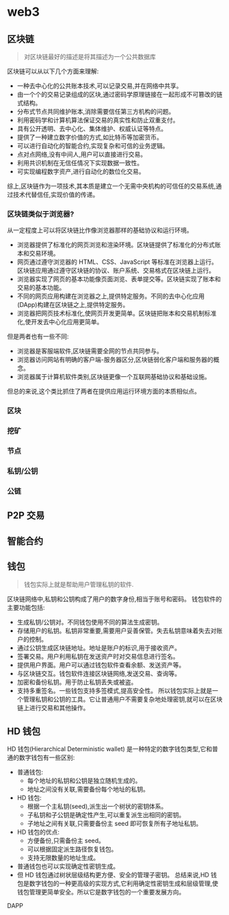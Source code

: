 # web3

## 区块链

> 对区块链最好的描述是将其描述为一个公共数据库

区块链可以从以下几个方面来理解:

- 一种去中心化的公共账本技术,可以记录交易,并在网络中共享。
- 由一个个的交易记录组成的区块,通过密码学原理链接在一起形成不可篡改的链式结构。
- 分布式节点共同维护账本,消除需要信任第三方机构的问题。
- 利用密码学和计算机算法保证交易的真实性和防止双重支付。
- 具有公开透明、去中心化、集体维护、权威认证等特点。
- 提供了一种建立数字价值的方式,如比特币等加密货币。
- 可以进行自动化的智能合约,实现复杂和可信的业务逻辑。
- 点对点网络,没有中间人,用户可以直接进行交易。
- 利用共识机制在无信任情况下实现数据一致性。
- 可实现编程数字资产,进行自动化的数位化交易。

综上,区块链作为一项技术,其本质是建立一个无需中央机构的可信任的交易系统,通过技术代替信任,实现价值的传递。

### 区块链类似于浏览器?

从一定程度上可以将区块链比作像浏览器那样的基础协议和运行环境。

- 浏览器提供了标准化的网页浏览和渲染环境。区块链提供了标准化的分布式账本和交易环境。
- 网页通过遵守浏览器的 HTML、CSS、JavaScript 等标准在浏览器上运行。区块链应用通过遵守区块链的协议、账户系统、交易格式在区块链上运行。
- 浏览器实现了网页的基本功能像页面浏览、表单提交等。区块链实现了账本和交易的基本功能。
- 不同的网页应用构建在浏览器之上,提供特定服务。不同的去中心化应用(DApp)构建在区块链之上,提供特定服务。
- 浏览器把网页技术标准化,使网页开发更简单。区块链把账本和交易机制标准化,使开发去中心化应用更简单。

但是两者也有一些不同:

- 浏览器是客服端软件,区块链需要全网的节点共同参与。
- 浏览器访问网站有明确的客户端-服务器区分,区块链弱化客户端和服务器的概念。
- 浏览器属于计算机软件类别,区块链更像一个互联网基础协议和基础设施。

但总的来说,这个类比抓住了两者在提供应用运行环境方面的本质相似点。

### 区块

### 挖矿

### 节点

### 私钥/公钥

### 公链

## P2P 交易

## 智能合约

## 钱包

> 钱包实际上就是帮助用户管理私钥的软件.

区块链网络中,私钥和公钥构成了用户的数字身份,相当于账号和密码。
钱包软件的主要功能包括:

- 生成私钥/公钥对。不同钱包使用不同的算法生成密钥。
- 存储用户的私钥。私钥非常重要,需要用户妥善保管。失去私钥意味着失去对账户的控制。
- 通过公钥生成区块链地址。地址是账户的标识,用于接收资产。
- 签署交易。用户利用私钥在发送资产时对交易信息进行签名。
- 提供用户界面。用户可以通过钱包软件查看余额、发送资产等。
- 与区块链交互。钱包软件连接区块链网络,发送交易、查询等。
- 加密和备份私钥。用于防止私钥丢失或被盗。
- 支持多重签名。一些钱包支持多签模式,提高安全性。
  所以钱包实际上就是一个管理私钥和公钥的工具。它让普通用户不需要复杂地处理密钥,就可以在区块链上进行交易和其他操作。

## HD 钱包

HD 钱包(Hierarchical Deterministic wallet) 是一种特定的数字钱包类型,它和普通的数字钱包有一些区别:

- 普通钱包:
  - 每个地址的私钥和公钥是独立随机生成的。
  - 地址之间没有关联,需要备份每个地址的私钥。
- HD 钱包:
  - 根据一个主私钥(seed),派生出一个树状的密钥体系。
  - 子私钥和子公钥是确定性产生,可以重复派生出相同的密钥。
  - 子地址之间有关联,只需要备份主 seed 即可恢复所有子地址私钥。
- HD 钱包的优点:
  - 方便备份,只需备份主 seed。
  - 可以根据固定派生路径恢复钱包。
  - 支持无限数量的地址生成。
- 普通钱包也可以实现确定性密钥生成。
- 但 HD 钱包通过树状层级结构更方便、安全的管理子密钥。
  总结来说,HD 钱包是数字钱包的一种更高级的实现方式,它利用确定性密钥生成和层级管理,使钱包管理更简单安全。所以它是数字钱包的一个重要发展方向。

DAPP
